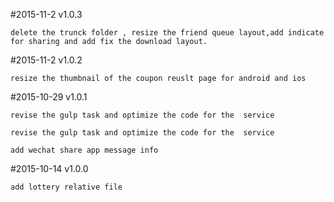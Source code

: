 #2015-11-2 v1.0.3
	
	delete the trunck folder , resize the friend queue layout,add indicate for sharing and add fix the download layout.

#2015-11-2 v1.0.2
	
	resize the thumbnail of the coupon reuslt page for android and ios

#2015-10-29 v1.0.1

	revise the gulp task and optimize the code for the  service 

	revise the gulp task and optimize the code for the  service 

	add wechat share app message info

#2015-10-14 v1.0.0

	add lottery relative file